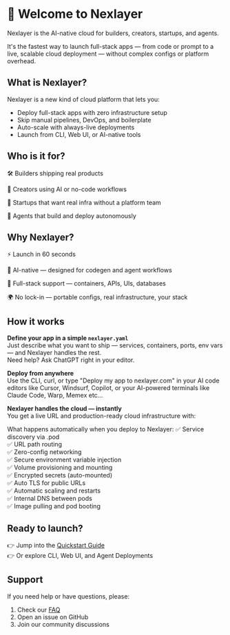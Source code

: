 # 🚀 Welcome to Nexlayer

Nexlayer is the AI-native cloud for builders, creators, startups, and agents.

It's the fastest way to launch full-stack apps — from code or prompt to a live, scalable cloud deployment — without complex configs or platform overhead.

## What is Nexlayer?
Nexlayer is a new kind of cloud platform that lets you:

- Deploy full-stack apps with zero infrastructure setup
- Skip manual pipelines, DevOps, and boilerplate
- Auto-scale with always-live deployments
- Launch from CLI, Web UI, or AI-native tools

## Who is it for?
🛠️ Builders shipping real products

🎨 Creators using AI or no-code workflows

🚀 Startups that want real infra without a platform team

🤖 Agents that build and deploy autonomously

## Why Nexlayer?
⚡ Launch in 60 seconds 

🧠 AI-native — designed for codegen and agent workflows

🧰 Full-stack support — containers, APIs, UIs, databases

🌍 No lock-in — portable configs, real infrastructure, your stack

## How it works

**Define your app in a simple `nexlayer.yaml`**  
Just describe what you want to ship — services, containers, ports, env vars — and Nexlayer handles the rest.  
Need help? Ask ChatGPT right in your editor.

**Deploy from anywhere**  
Use the CLI, curl, or type "Deploy my app to nexlayer.com" in your AI code editors like Cursor,  Windsurf, Copilot, or your AI-powered terminals like Claude Code, Warp, Memex etc... 

**Nexlayer handles the cloud — instantly**  
You get a live URL and production-ready cloud infrastructure with:

What happens automatically when you deploy to Nexlayer: 
✅ Service discovery via <pod-name>.pod  
✅ URL path routing  
✅ Zero-config networking  
✅ Secure environment variable injection  
✅ Volume provisioning and mounting  
✅ Encrypted secrets (auto-mounted)  
✅ Auto TLS for public URLs  
✅ Automatic scaling and restarts  
✅ Internal DNS between pods  
✅ Image pulling and pod booting

## Ready to launch?
👉 Jump into the [Quickstart Guide](guides/quickstart.md)  
👉 Or explore CLI, Web UI, and Agent Deployments

## Support

If you need help or have questions, please:
1. Check our [FAQ](get-started/faq.md)
2. Open an issue on GitHub
3. Join our community discussions 
